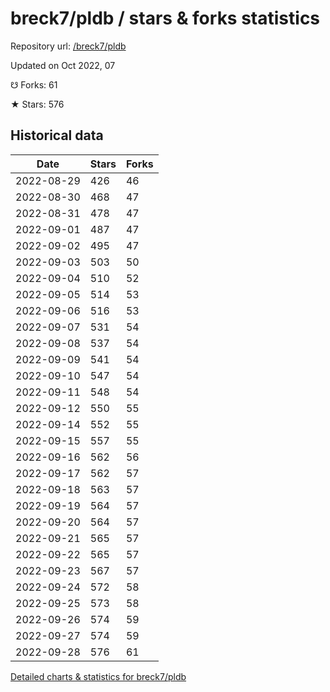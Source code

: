 # breck7/pldb / stars & forks statistics

Repository url: [/breck7/pldb](https://github.com/breck7/pldb)

Updated on Oct 2022, 07

☋ Forks: 61

★ Stars: 576

## Historical data
| Date | Stars | Forks |
|------|-------|-------|
| 2022-08-29 | 426 | 46 | 
| 2022-08-30 | 468 | 47 | 
| 2022-08-31 | 478 | 47 | 
| 2022-09-01 | 487 | 47 | 
| 2022-09-02 | 495 | 47 | 
| 2022-09-03 | 503 | 50 | 
| 2022-09-04 | 510 | 52 | 
| 2022-09-05 | 514 | 53 | 
| 2022-09-06 | 516 | 53 | 
| 2022-09-07 | 531 | 54 | 
| 2022-09-08 | 537 | 54 | 
| 2022-09-09 | 541 | 54 | 
| 2022-09-10 | 547 | 54 | 
| 2022-09-11 | 548 | 54 | 
| 2022-09-12 | 550 | 55 | 
| 2022-09-14 | 552 | 55 | 
| 2022-09-15 | 557 | 55 | 
| 2022-09-16 | 562 | 56 | 
| 2022-09-17 | 562 | 57 | 
| 2022-09-18 | 563 | 57 | 
| 2022-09-19 | 564 | 57 | 
| 2022-09-20 | 564 | 57 | 
| 2022-09-21 | 565 | 57 | 
| 2022-09-22 | 565 | 57 | 
| 2022-09-23 | 567 | 57 | 
| 2022-09-24 | 572 | 58 | 
| 2022-09-25 | 573 | 58 | 
| 2022-09-26 | 574 | 59 | 
| 2022-09-27 | 574 | 59 | 
| 2022-09-28 | 576 | 61 | 


[Detailed charts & statistics for breck7/pldb](https://reviewgithub.com/rep/breck7/pldb)
